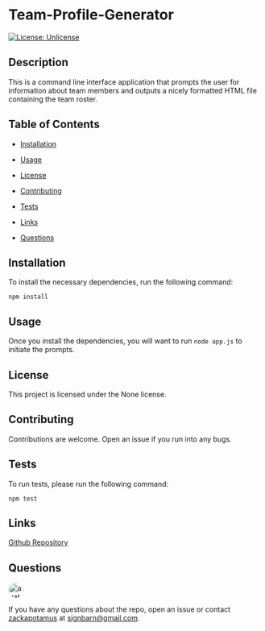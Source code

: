 # Team-Profile-Generator
[![License: Unlicense](https://img.shields.io/badge/license-Unlicense-blue.svg)](http://unlicense.org/)

## Description

This is a command line interface application that prompts the user for information about team members and outputs a nicely formatted HTML file containing the team roster.

## Table of Contents

* [Installation](#installation)

* [Usage](#usage)

* [License](#license)

* [Contributing](#contributing)

* [Tests](#tests)

* [Links](#links)

* [Questions](#questions)

## Installation

To install the necessary dependencies, run the following command:

```
npm install
```

## Usage

Once you install the dependencies, you will want to run `node app.js` to initiate the prompts.

## License

This project is licensed under the None license.

## Contributing

Contributions are welcome. Open an issue if you run into any bugs.

## Tests

To run tests, please run the following command:

```
npm test
```

## Links

[Github Repository](https://github.com/zackapotamus/Team-Profile-Generator)

## Questions

<img src="https://avatars3.githubusercontent.com/u/28291062?v=4" alt="avatar" style="border-radius: 16px;" width="30" />

If you have any questions about the repo, open an issue or contact [zackapotamus](https://api.github.com/users/zackapotamus) at signbarn@gmail.com.

